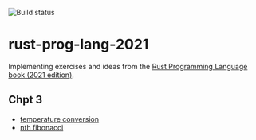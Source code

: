 ![Build status](https://github.com/lhayhurst/rust-prog-lang-2021/actions/workflows/rust.yml/badge.svg)

# rust-prog-lang-2021
Implementing exercises and ideas from the [Rust Programming Language book (2021 edition)](https://doc.rust-lang.org/stable/book/).

## Chpt 3
* [temperature conversion](chpt3/temp_conversion/src/lib.rs)
* [nth fibonacci](chpt3/fibonacci/src/lib.rs])

